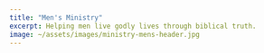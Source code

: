 ```yaml
---
title: "Men's Ministry"
excerpt: Helping men live godly lives through biblical truth.
image: ~/assets/images/ministry-mens-header.jpg
---
```


